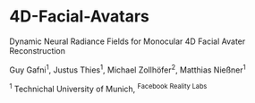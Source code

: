 # 4D-Facial-Avatars
Dynamic Neural Radiance Fields for Monocular 4D Facial Avater Reconstruction

Guy Gafni<sup>1</sup>, Justus Thies<sup>1</sup>, Michael Zollhöfer<sup>2</sup>, Matthias Nießner<sup>1</sup>

<sup>1</sup> Technichal University of Munich, <sup>Facebook Reality Labs</sup>

